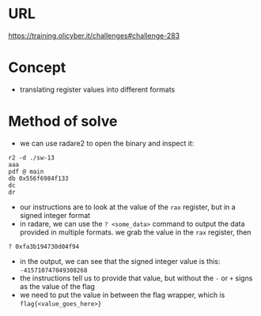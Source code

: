 # URL
https://training.olicyber.it/challenges#challenge-283
# Concept
* translating register values into different formats
# Method of solve
* we can use radare2 to open the binary and inspect it:
```
r2 -d ./sw-13
aaa
pdf @ main
db 0x556f6984f133
dc
dr
```
* our instructions are to look at the value of the `rax` register, but in a signed integer format
* in radare, we can use the `? <some_data>` command to output the data provided in multiple formats. we grab the value in the `rax` register, then
```
? 0xfa3b194730d04f94
```
* in the output, we can see that the signed integer value is this: `-415710747049308268`
* the instructions tell us to provide that value, but without the `-` or `+` signs as the value of the flag
* we need to put the value in between the flag wrapper, which is `flag{<value_goes_here>}`


